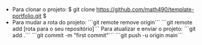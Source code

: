 - Para clonar o projeto:
$ git clone https://github.com/math490/template-portfolio.git $
- Para mudar a rota do projeto:
´´´git remote remove origin´´´
´´´git remote add [rota para o seu repositório]´´´
Para atualizar e enviar o projeto:
´´´git add .´´´
´´´git commit -m "first commit"´´´
´´´git push -u origin main´´´